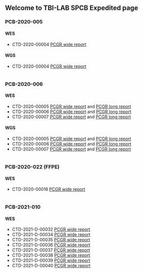## Welcome to TBI-LAB SPCB Expedited page

### PCB-2020-005
#### WES
* CTD-2020-00004 [PCGR wide report](PCB-2020-005_CTD-2020-00004.pcgr_acmg.grch37.flexdb.html)

#### WGS
* CTD-2020-00004 [PCGR wide report](PCB-2020-005.WGS.PASSED.pcgr_acmg.grch37.flexdb.html)
<br/><br/> 

### PCB-2020-006
#### WES
* CTD-2020-00005 [PCGR wide report]() and [PCGR long report](https://github.com/Sidra-TBI-FCO/SPCBex/blob/gh-pages/PCB-2020-006-CTD-2020-00005.pcgr_acmg.grch37.html)
* CTD-2020-00006 [PCGR wide report]() and [PCGR long report](https://github.com/Sidra-TBI-FCO/SPCBex/blob/gh-pages/PCB-2020-006-CTD-2020-00006.pcgr_acmg.grch37.html)
* CTD-2020-00007 [PCGR wide report]() and [PCGR long report](https://github.com/Sidra-TBI-FCO/SPCBex/blob/gh-pages/PCB-2020-006-CTD-2020-00007.pcgr_acmg.grch37.html)

#### WGS
* CTD-2020-00005 [PCGR wide report](PCB-2020-006-CTD-2020-00005_WGS.pcgr_acmg.grch37.flexdb.html) and [PCGR long report](https://github.com/Sidra-TBI-FCO/SPCBex/blob/gh-pages/PCB-2020-006-CTD-2020-00005_WGS.pcgr_acmg.grch37.html)
* CTD-2020-00006 [PCGR wide report](PCB-2020-006-CTD-2020-00006_WGS.pcgr_acmg.grch37.flexdb.html) and [PCGR long report](https://github.com/Sidra-TBI-FCO/SPCBex/blob/gh-pages/PCB-2020-006-CTD-2020-00006_WGS.pcgr_acmg.grch37.html)
* CTD-2020-00007 [PCGR wide report](PCB-2020-006-CTD-2020-00007_WGS.pcgr_acmg.grch37.flexdb.html) and [PCGR long report](https://github.com/Sidra-TBI-FCO/SPCBex/blob/gh-pages/PCB-2020-006-CTD-2020-00007_WGS.pcgr_acmg.grch37.html)
<br/><br/>

### PCB-2020-022 (FFPE)
#### WES
* CTD-2020-00018 [PCGR wide report](PCB-2020-022.pcgr_acmg.grch37.flexdb.html) 
<br/><br/>

### PCB-2021-010
#### WES
* CTD-2021-D-00032 [PCGR wide report](WES_PCB-2021-010-CTD-2021-D-00032.pcgr_acmg.grch37.flexdb.html)
* CTD-2021-D-00034 [PCGR wide report](WES_PCB-2021-010-CTD-2021-D-00034.pcgr_acmg.grch37.flexdb.html)
* CTD-2021-D-00035 [PCGR wide report](WES_PCB-2021-010-CTD-2021-D-00035.pcgr_acmg.grch37.flexdb.html)
* CTD-2021-D-00036 [PCGR wide report](WES_PCB-2021-010-CTD-2021-D-00036.pcgr_acmg.grch37.flexdb.html)
* CTD-2021-D-00037 [PCGR wide report](WES_PCB-2021-010-CTD-2021-D-00037.pcgr_acmg.grch37.flexdb.html)
* CTD-2021-D-00038 [PCGR wide report](WES_PCB-2021-010-CTD-2021-D-00038.pcgr_acmg.grch37.flexdb.html)
* CTD-2021-D-00039 [PCGR wide report](WES_PCB-2021-010-CTD-2021-D-00039.pcgr_acmg.grch37.flexdb.html) 
* CTD-2021-D-00040 [PCGR wide report](WES_PCB-2021-010-CTD-2021-D-00040.pcgr_acmg.grch37.flexdb.html) 
<br/><br/>

